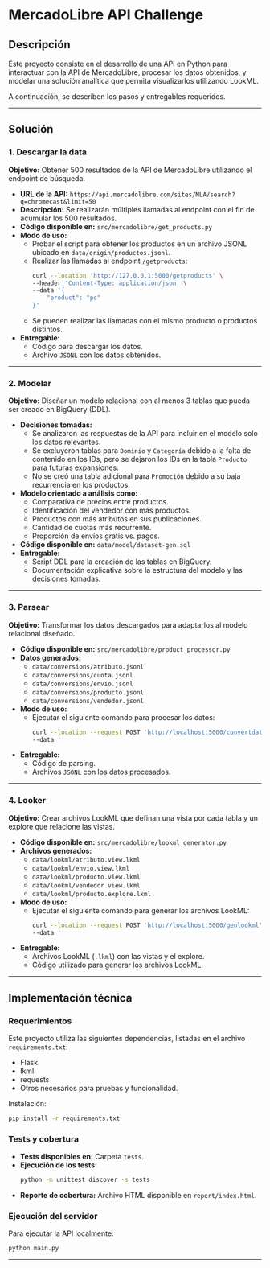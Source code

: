 
# MercadoLibre API Challenge

## Descripción
Este proyecto consiste en el desarrollo de una API en Python para interactuar con la API de MercadoLibre, procesar los datos obtenidos, y modelar una solución analítica que permita visualizarlos utilizando LookML.

A continuación, se describen los pasos y entregables requeridos.

---

## Solución

### 1. Descargar la data
**Objetivo:** Obtener 500 resultados de la API de MercadoLibre utilizando el endpoint de búsqueda.

- **URL de la API:** `https://api.mercadolibre.com/sites/MLA/search?q=chromecast&limit=50`
- **Descripción:** Se realizarán múltiples llamadas al endpoint con el fin de acumular los 500 resultados.
- **Código disponible en:** `src/mercadolibre/get_products.py`
- **Modo de uso:** 
  - Probar el script para obtener los productos en un archivo JSONL ubicado en `data/origin/productos.jsonl`.
  - Realizar las llamadas al endpoint `/getproducts`:
    ```bash
    curl --location 'http://127.0.0.1:5000/getproducts' \
    --header 'Content-Type: application/json' \
    --data '{ 
        "product": "pc" 
    }'
    ```
  - Se pueden realizar las llamadas con el mismo producto o productos distintos.
- **Entregable:**
  - Código para descargar los datos.
  - Archivo `JSONL` con los datos obtenidos.

---

### 2. Modelar
**Objetivo:** Diseñar un modelo relacional con al menos 3 tablas que pueda ser creado en BigQuery (DDL).

- **Decisiones tomadas:**
  - Se analizaron las respuestas de la API para incluir en el modelo solo los datos relevantes.
  - Se excluyeron tablas para `Dominio` y `Categoría` debido a la falta de contenido en los IDs, pero se dejaron los IDs en la tabla `Producto` para futuras expansiones.
  - No se creó una tabla adicional para `Promoción` debido a su baja recurrencia en los productos.
- **Modelo orientado a análisis como:**
  - Comparativa de precios entre productos.
  - Identificación del vendedor con más productos.
  - Productos con más atributos en sus publicaciones.
  - Cantidad de cuotas más recurrente.
  - Proporción de envíos gratis vs. pagos.
- **Código disponible en:** `data/model/dataset-gen.sql`
- **Entregable:**
  - Script DDL para la creación de las tablas en BigQuery.
  - Documentación explicativa sobre la estructura del modelo y las decisiones tomadas.

---

### 3. Parsear
**Objetivo:** Transformar los datos descargados para adaptarlos al modelo relacional diseñado.

- **Código disponible en:** `src/mercadolibre/product_processor.py`
- **Datos generados:**
  - `data/conversions/atributo.jsonl`
  - `data/conversions/cuota.jsonl`
  - `data/conversions/envio.jsonl`
  - `data/conversions/producto.jsonl`
  - `data/conversions/vendedor.jsonl`
- **Modo de uso:**
  - Ejecutar el siguiente comando para procesar los datos:
    ```bash
    curl --location --request POST 'http://localhost:5000/convertdata' \
    --data ''
    ```
- **Entregable:**
  - Código de parsing.
  - Archivos `JSONL` con los datos procesados.

---

### 4. Looker
**Objetivo:** Crear archivos LookML que definan una vista por cada tabla y un explore que relacione las vistas.

- **Código disponible en:** `src/mercadolibre/lookml_generator.py`
- **Archivos generados:**
  - `data/lookml/atributo.view.lkml`
  - `data/lookml/envio.view.lkml`
  - `data/lookml/producto.view.lkml`
  - `data/lookml/vendedor.view.lkml`
  - `data/lookml/producto.explore.lkml`
- **Modo de uso:**
  - Ejecutar el siguiente comando para generar los archivos LookML:
    ```bash
    curl --location --request POST 'http://localhost:5000/genlookml' \
    --data ''
    ```
- **Entregable:**
  - Archivos LookML (`.lkml`) con las vistas y el explore.
  - Código utilizado para generar los archivos LookML.

---

## Implementación técnica

### Requerimientos
Este proyecto utiliza las siguientes dependencias, listadas en el archivo `requirements.txt`:
- Flask
- lkml
- requests
- Otros necesarios para pruebas y funcionalidad.

Instalación:
```bash
pip install -r requirements.txt
```

### Tests y cobertura
- **Tests disponibles en:** Carpeta `tests`.
- **Ejecución de los tests:**
  ```bash
  python -m unittest discover -s tests
  ```
- **Reporte de cobertura:** Archivo HTML disponible en `report/index.html`.

### Ejecución del servidor
Para ejecutar la API localmente:
```bash
python main.py
```

---
